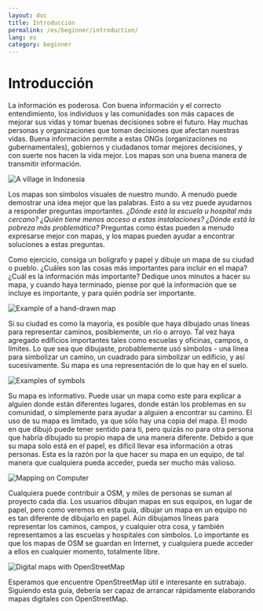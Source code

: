 ```yaml
---
layout: doc
title: Introducción
permalink: /es/beginner/introduction/
lang: es
category: beginner
---
```


Introducción
============


La información es poderosa. Con buena información y el correcto entendimiento, los individuos y las comunidades son más capaces de mejorar sus vidas y tomar buenas decisiones sobre el futuro. Hay muchas personas y organizaciones que toman decisiones que afectan nuestras vidas. Buena información permite a estas ONGs (organizaciones no gubernamentales), gobiernos y ciudadanos tomar mejores decisiones, y con suerte nos hacen la vida mejor. Los mapas son una buena manera de transmitir información. 

![A village in Indonesia][]

Los mapas son símbolos visuales de nuestro mundo. A menudo puede demostrar una idea mejor que las palabras. Esto a su vez puede ayudarnos a responder preguntas importantes. *¿Dónde está la escuela u hospital más cercano? ¿Quién tiene menos acceso a estas instalaciones? ¿Dónde está la pobreza más problemática?* Preguntas como éstas pueden a menudo expresarse mejor con mapas, y los mapas pueden ayudar a encontrar soluciones a estas preguntas. 

Como ejercicio, consiga un bolígrafo y papel y dibuje un mapa de su ciudad o pueblo. ¿Cuáles son las cosas más importantes para incluir en el mapa? ¿Cuál es la información más importante? Dedique unos minutos a hacer su mapa, y cuando haya terminado, piense por qué la información que se incluye es importante, y para quién podría ser importante.

![Example of a hand-drawn map][]

Si su ciudad es como la mayoría, es posible que haya dibujado unas líneas para representar caminos, posiblemente, un río o arroyo. Tal vez haya agregado edificios importantes tales como escuelas y oficinas, campos, o límites. Lo que sea que dibujaste, probablemente usó símbolos - una línea para simbolizar un camino, un cuadrado para simbolizar un edificio, y así sucesivamente. Su mapa es una representación de lo que hay en el suelo.

![Examples of symbols][]

Su mapa es informativo. Puede usar un mapa como este para explicar a alguien donde están diferentes lugares, donde están los problemas en su comunidad, o simplemente para ayudar a alguien a encontrar su camino. El uso de su mapa es limitado, ya que sólo hay una copia del mapa. El modo en que dibujó puede tener sentido para ti, pero quizás no para otra persona que habría dibujado su propio mapa de una manera diferente. Debido a que su mapa solo está en el papel, es difícil llevar esa información a otras personas. Esta es la razón por la que hacer su mapa en un equipo, de tal manera que cualquiera pueda acceder, pueda ser mucho más valioso. 

![Mapping on Computer][]

Cualquiera puede contribuir a OSM, y miles de personas se suman al proyecto cada día. Los usuarios dibujan mapas en sus equipos, en lugar de papel, pero como veremos en esta guía, dibujar un mapa en un equipo no es tan diferente de dibujarlo en papel. Aún dibujamos líneas para representar los caminos, campos, y cualquier otra cosa, y también representamos a las escuelas y hospitales con símbolos. Lo importante es que los mapas de OSM se guardan en Internet, y cualquiera puede acceder a ellos en cualquier momento, totalmente libre.

![Digital maps with OpenStreetMap][]

Esperamos que encuentre OpenStreetMap útil e interesante en sutrabajo. Siguiendo esta guía, debería ser capaz de arrancar rápidamente elaborando mapas digitales con OpenStreetMap.


[A village in Indonesia]: /images/beginner/village-in-indonesia.png
[Example of a hand-drawn map]: /images/beginner/hand-drawn-map.png
[Examples of symbols]: /images/beginner/examples-of-symbols.png
[Mapping on Computer]: /images/beginner/mapping-on-computer.png
[Digital maps with OpenStreetMap]: /images/beginner/digital-maps-with-osm.png